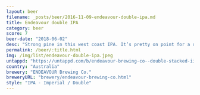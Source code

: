 ```yaml
---
layout: beer
filename: _posts/beer/2016-11-09-endeavour-double-ipa.md
title: Endeavour double IPA
category: beer
score: 7
beer-date: "2018-06-02"
desc: "Strong pine in this west coast IPA. It’s pretty on point for a double IPA but its not something I would race back to"
permalink: /beer/:title.html
img: /img/list/endeavour-double-ipa.jpeg
untappd: "https://untappd.com/b/endeavour-brewing-co--double-stacked-iipa/2567307"
country: "Australia"
brewery: "ENDEAVOUR Brewing Co."
breweryURL: "brewery/endeavour-brewing-co.html"
style: "IPA - Imperial / Double"
---
```

